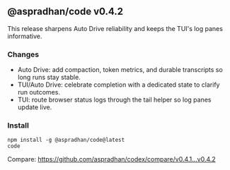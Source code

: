 ## @aspradhan/code v0.4.2

This release sharpens Auto Drive reliability and keeps the TUI's log panes informative.

### Changes

- Auto Drive: add compaction, token metrics, and durable transcripts so long runs stay stable.
- TUI/Auto Drive: celebrate completion with a dedicated state to clarify run outcomes.
- TUI: route browser status logs through the tail helper so log panes update live.

### Install

```
npm install -g @aspradhan/code@latest
code
```

Compare: https://github.com/aspradhan/codex/compare/v0.4.1...v0.4.2
